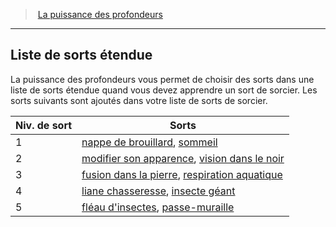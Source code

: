﻿---
!GenericItem
Name: Liste de sorts étendue
Id: warlock_depths_hd.md#liste-de-sorts-étendue
ParentLink: warlock_depths_hd.md#la-puissance-des-profondeurs
ParentName: La puissance des profondeurs
NameLevel: 2
Attributes:
  Name: Liste de sorts étendue
  Markdown: >+
    ## <!--Name-->Liste de sorts étendue<!--/Name-->


    La puissance des profondeurs vous permet de choisir des sorts dans une liste de sorts étendue quand vous devez apprendre un sort de sorcier. Les sorts suivants sont ajoutés dans votre liste de sorts de sorcier.


    |Niv. de sort|Sorts|

    |---|---|

    |1|[nappe de brouillard](hd_spells_nappe_de_brouillard.md), [sommeil](hd_spells_sommeil.md)|

    |2|[modifier son apparence](hd_spells_modifier_son_apparence.md), [vision dans le noir](hd_spells_vision_dans_le_noir.md)|

    |3|[fusion dans la pierre](hd_spells_fusion_dans_la_pierre.md), [respiration aquatique](hd_spells_respiration_aquatique.md)|

    |4|[liane chasseresse](hd_spells_liane_chasseresse.md), [insecte géant](hd_spells_insecte_geant.md)|

    |5|[fléau d'insectes](hd_spells_fleau_dinsectes.md), [passe-muraille](hd_spells_passe_muraille.md)|

AttributesDictionary: >+
  Name: Liste de sorts étendue

  Markdown: >+

    ## <!--Name-->Liste de sorts étendue<!--/Name-->





    La puissance des profondeurs vous permet de choisir des sorts dans une liste de sorts étendue quand vous devez apprendre un sort de sorcier. Les sorts suivants sont ajoutés dans votre liste de sorts de sorcier.





    |Niv. de sort|Sorts|



    |---|---|



    |1|[nappe de brouillard](hd_spells_nappe_de_brouillard.md), [sommeil](hd_spells_sommeil.md)|



    |2|[modifier son apparence](hd_spells_modifier_son_apparence.md), [vision dans le noir](hd_spells_vision_dans_le_noir.md)|



    |3|[fusion dans la pierre](hd_spells_fusion_dans_la_pierre.md), [respiration aquatique](hd_spells_respiration_aquatique.md)|



    |4|[liane chasseresse](hd_spells_liane_chasseresse.md), [insecte géant](hd_spells_insecte_geant.md)|



    |5|[fléau d'insectes](hd_spells_fleau_dinsectes.md), [passe-muraille](hd_spells_passe_muraille.md)|



---
> [La puissance des profondeurs](hd_warlock_depths.md)

---

## Liste de sorts étendue

La puissance des profondeurs vous permet de choisir des sorts dans une liste de sorts étendue quand vous devez apprendre un sort de sorcier. Les sorts suivants sont ajoutés dans votre liste de sorts de sorcier.

|Niv. de sort|Sorts|
|---|---|
|1|[nappe de brouillard](hd_spells_nappe_de_brouillard.md), [sommeil](hd_spells_sommeil.md)|
|2|[modifier son apparence](hd_spells_modifier_son_apparence.md), [vision dans le noir](hd_spells_vision_dans_le_noir.md)|
|3|[fusion dans la pierre](hd_spells_fusion_dans_la_pierre.md), [respiration aquatique](hd_spells_respiration_aquatique.md)|
|4|[liane chasseresse](hd_spells_liane_chasseresse.md), [insecte géant](hd_spells_insecte_geant.md)|
|5|[fléau d'insectes](hd_spells_fleau_dinsectes.md), [passe-muraille](hd_spells_passe_muraille.md)|

